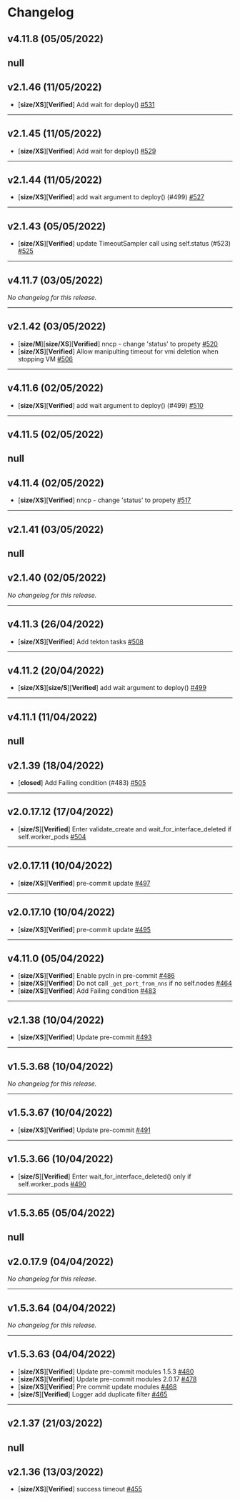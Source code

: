 # Changelog

## v4.11.8 (05/05/2022)
null
---

## v2.1.46 (11/05/2022)
- [**size/XS**][**Verified**] Add wait for deploy() [#531](https://github.com/RedHatQE/openshift-python-wrapper/pull/531)

---

## v2.1.45 (11/05/2022)
- [**size/XS**][**Verified**] Add wait for deploy() [#529](https://github.com/RedHatQE/openshift-python-wrapper/pull/529)

---

## v2.1.44 (11/05/2022)
- [**size/XS**][**Verified**] add wait argument to deploy() (#499) [#527](https://github.com/RedHatQE/openshift-python-wrapper/pull/527)

---

## v2.1.43 (05/05/2022)
- [**size/XS**][**Verified**] update TimeoutSampler call using self.status (#523) [#525](https://github.com/RedHatQE/openshift-python-wrapper/pull/525)

---

## v4.11.7 (03/05/2022)
*No changelog for this release.*

---

## v2.1.42 (03/05/2022)
- [**size/M**][**size/XS**][**Verified**] nncp - change 'status' to propety [#520](https://github.com/RedHatQE/openshift-python-wrapper/pull/520)
- [**size/XS**][**Verified**] Allow manipulting timeout for vmi deletion when stopping VM [#506](https://github.com/RedHatQE/openshift-python-wrapper/pull/506)

---

## v4.11.6 (02/05/2022)
- [**size/XS**][**Verified**] add wait argument to deploy() (#499) [#510](https://github.com/RedHatQE/openshift-python-wrapper/pull/510)

---

## v4.11.5 (02/05/2022)
null
---

## v4.11.4 (02/05/2022)
- [**size/XS**][**Verified**] nncp - change 'status' to propety [#517](https://github.com/RedHatQE/openshift-python-wrapper/pull/517)

---

## v2.1.41 (03/05/2022)
null
---

## v2.1.40 (02/05/2022)
*No changelog for this release.*

---

## v4.11.3 (26/04/2022)
- [**size/XS**][**Verified**] Add tekton tasks [#508](https://github.com/RedHatQE/openshift-python-wrapper/pull/508)

---

## v4.11.2 (20/04/2022)
- [**size/XS**][**size/S**][**Verified**] add wait argument to deploy() [#499](https://github.com/RedHatQE/openshift-python-wrapper/pull/499)

---

## v4.11.1 (11/04/2022)
null
---

## v2.1.39 (18/04/2022)
- [**closed**] Add Failing condition (#483) [#505](https://github.com/RedHatQE/openshift-python-wrapper/pull/505)

---

## v2.0.17.12 (17/04/2022)
- [**size/S**][**Verified**] Enter validate_create and wait_for_interface_deleted if self.worker_pods [#504](https://github.com/RedHatQE/openshift-python-wrapper/pull/504)

---

## v2.0.17.11 (10/04/2022)
- [**size/XS**][**Verified**] pre-commit update [#497](https://github.com/RedHatQE/openshift-python-wrapper/pull/497)

---

## v2.0.17.10 (10/04/2022)
- [**size/XS**][**Verified**] pre-commit update [#495](https://github.com/RedHatQE/openshift-python-wrapper/pull/495)

---

## v4.11.0 (05/04/2022)
- [**size/XS**][**Verified**] Enable pycln in pre-commit [#486](https://github.com/RedHatQE/openshift-python-wrapper/pull/486)
- [**size/XS**][**Verified**] Do not call `_get_port_from_nns` if no self.nodes [#464](https://github.com/RedHatQE/openshift-python-wrapper/pull/464)
- [**size/XS**][**Verified**] Add Failing condition [#483](https://github.com/RedHatQE/openshift-python-wrapper/pull/483)

---

## v2.1.38 (10/04/2022)
- [**size/XS**][**Verified**] Update pre-commit [#493](https://github.com/RedHatQE/openshift-python-wrapper/pull/493)

---

## v1.5.3.68 (10/04/2022)
*No changelog for this release.*

---

## v1.5.3.67 (10/04/2022)
- [**size/XS**][**Verified**] Update pre-commit [#491](https://github.com/RedHatQE/openshift-python-wrapper/pull/491)

---

## v1.5.3.66 (10/04/2022)
- [**size/S**][**Verified**] Enter wait_for_interface_deleted() only if self.worker_pods [#490](https://github.com/RedHatQE/openshift-python-wrapper/pull/490)

---

## v1.5.3.65 (05/04/2022)
null
---

## v2.0.17.9 (04/04/2022)
*No changelog for this release.*

---

## v1.5.3.64 (04/04/2022)
*No changelog for this release.*

---

## v1.5.3.63 (04/04/2022)
- [**size/XS**][**Verified**] Update pre-commit modules 1.5.3 [#480](https://github.com/RedHatQE/openshift-python-wrapper/pull/480)
- [**size/XS**][**Verified**] Update pre-commit modules 2.0.17 [#478](https://github.com/RedHatQE/openshift-python-wrapper/pull/478)
- [**size/XS**][**Verified**] Pre commit update modules [#468](https://github.com/RedHatQE/openshift-python-wrapper/pull/468)
- [**size/S**][**Verified**] Logger add duplicate filter [#465](https://github.com/RedHatQE/openshift-python-wrapper/pull/465)

---

## v2.1.37 (21/03/2022)
null
---

## v2.1.36 (13/03/2022)
- [**size/XS**][**Verified**] success timeout [#455](https://github.com/RedHatQE/openshift-python-wrapper/pull/455)
